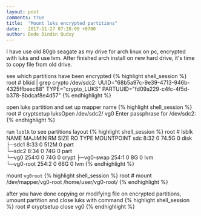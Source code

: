 ```yaml
---
layout: post
comments: true
title:  "Mount luks encrypted partitions"
date:   2017-11-27 07:28:00 +0700
author: Dede Dindin Qudsy
---
```

I have use old 80gb seagate as my drive for arch linux on pc, encrypted with luks and use lvm. After finished arch install on new hard drive, it's time to copy file from old drive.

see which partitions have been encrypted
{% highlight shell_session %}
root # blkid | grep crypto
/dev/sdc2: UUID="68b5a97c-9e39-4713-946b-4325ffbeec88" TYPE="crypto_LUKS" PARTUUID="fd09a229-c4fc-4f5d-b378-8bdcaf8e4d57"
{% endhighlight %}

open luks partition and set up mapper name
{% highlight shell_session %}
root # cryptsetup luksOpen /dev/sdc2/ vg0
Enter passphrase for /dev/sdc2:
{% endhighlight %}

run `lsblk` to see partitions layout
{% highlight shell_session %}
root # lsblk
NAME           MAJ:MIN RM   SIZE RO TYPE  MOUNTPOINT
sdc              8:32   0  74.5G  0 disk  
├─sdc1           8:33   0   512M  0 part  
└─sdc2           8:34   0    74G  0 part  
  └─vg0        254:0    0    74G  0 crypt 
    ├─vg0-swap 254:1    0     8G  0 lvm   
    └─vg0-root 254:2    0    66G  0 lvm
{% endhighlight %}

mount `vg0root`
{% highlight shell_session %}
root # mount /dev/mapper/vg0-root /home/user/vg0-root/
{% endhighlight %}

after you have done copying or modifying file on encrypted partitions, umount partition and close luks with command
{% highlight shell_session %}
root # cryptsetup close vg0
{% endhighlight %}
